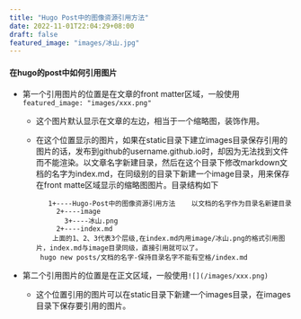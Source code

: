 ```yaml
---
title: "Hugo Post中的图像资源引用方法"
date: 2022-11-01T22:04:29+08:00
draft: false
featured_image: "images/冰山.jpg"
---
```


#### 在hugo的post中如何引用图片

* 第一个引用图片的位置是在文章的front matter区域，一般使用`featured_image: "images/xxx.png"`

  * 这个图片默认显示在文章的左边，相当于一个缩略图，装饰作用。

  * 在这个位置显示的图片，如果在static目录下建立images目录保存引用的图片的话，发布到github的username.github.io时，却因为无法找到文件而不能渲染。以文章名字新建目录，然后在这个目录下修改markdown文档的名字为index.md，在同级别的目录下新建一个image目录，用来保存在front matte区域显示的缩略图图片。目录结构如下

    ~~~
       1+----Hugo-Post中的图像资源引用方法    以文档的名字作为目录名新建目录 
         2+----image
           3+----冰山.png
         2+----index.md                   
        上面的1、2、3代表3个层级,在index.md内用image/冰山.png的格式引用图片，index.md与image目录同级，直接引用就可以了。 
     hugo new posts/文档的名字-保持目录名字不能有空格/index.md 
    ~~~
    
    

* 第二个引用图片的位置是在正文区域，一般使用`![](/images/xxx.png)`

  * 这个位置引用的图片可以在static目录下新建一个images目录，在images目录下保存要引用的图片。

